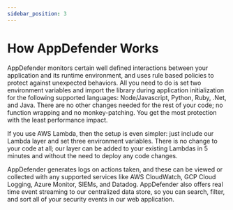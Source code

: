 ```yaml
---
sidebar_position: 3
---
```


# How AppDefender Works

AppDefender monitors certain well defined interactions between your application and its runtime environment, and uses rule based policies to protect against unexpected behaviors.  All you need to do is set two environment variables and import the library during application initialization for the following supported languages: Node/Javascript, Python, Ruby, .Net, and Java.  There are no other changes needed for the rest of your code; no function wrapping and no monkey-patching.  You get the most protection with the least performance impact.

If you use AWS Lambda, then the setup is even simpler: just include our Lambda layer and set three environment variables. There is no change to your code at all; our layer can be added to your existing Lambdas in 5 minutes and without the need to deploy any code changes.

AppDefender generates logs on actions taken, and these can be viewed or collected with any supported services like AWS CloudWatch, GCP Cloud Logging, Azure Monitor, SIEMs, and Datadog.  AppDefender also offers real time event streaming to our centralized data store, so you can search, filter, and sort all of your security events in our web application.
